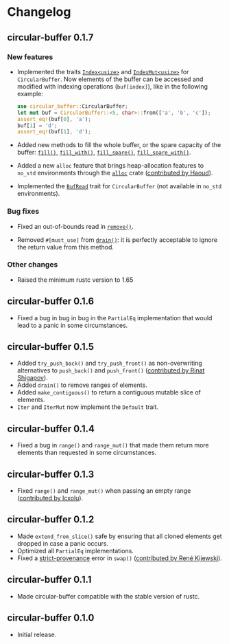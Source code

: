 # Changelog

## circular-buffer 0.1.7

### New features

* Implemented the traits
  [`Index<usize>`](https://doc.rust-lang.org/std/ops/trait.Index.html) and
  [`IndexMut<usize>`](https://doc.rust-lang.org/std/ops/trait.IndexMut.html)
  for `CircularBuffer`. Now elements of the buffer can be accessed and modified
  with indexing operations (`buf[index]`), like in the following example:

  ```rust
  use circular_buffer::CircularBuffer;
  let mut buf = CircularBuffer::<5, char>::from(['a', 'b', 'c']);
  assert_eq!(buf[0], 'a');
  buf[1] = 'd';
  assert_eq!(buf[1], 'd');
  ```

* Added new methods to fill the whole buffer, or the spare capacity of the
  buffer:
  [`fill()`](https://docs.rs/circular-buffer/0.1.7/circular_buffer/struct.CircularBuffer.html#method.fill),
  [`fill_with()`](https://docs.rs/circular-buffer/0.1.7/circular_buffer/struct.CircularBuffer.html#method.fill_with),
  [`fill_spare()`](https://docs.rs/circular-buffer/0.1.7/circular_buffer/struct.CircularBuffer.html#method.fill_spare),
  [`fill_spare_with()`](https://docs.rs/circular-buffer/0.1.7/circular_buffer/struct.CircularBuffer.html#method.fill_spare_with).

* Added a new `alloc` feature that brings heap-allocation features to `no_std`
  environments through the [`alloc`](https://doc.rust-lang.org/stable/alloc/)
  crate ([contributed by
  Haoud](https://github.com/andreacorbellini/rust-circular-buffer/pull/11)).

* Implemented the
  [`BufRead`](https://doc.rust-lang.org/std/io/trait.BufRead.html) trait for
  `CircularBuffer` (not available in `no_std` environments).

### Bug fixes

* Fixed an out-of-bounds read in
  [`remove()`](https://docs.rs/circular-buffer/0.1.7/circular_buffer/struct.CircularBuffer.html#method.remove).

* Removed `#[must_use]` from
  [`drain()`](https://docs.rs/circular-buffer/0.1.7/circular_buffer/struct.CircularBuffer.html#method.drain):
  it is perfectly acceptable to ignore the return value from this method.

### Other changes

* Raised the minimum rustc version to 1.65

## circular-buffer 0.1.6

* Fixed a bug in bug in bug in the `PartialEq` implementation that would lead
  to a panic in some circumstances.

## circular-buffer 0.1.5

* Added `try_push_back()` and `try_push_front()` as non-overwriting
  alternatives to `push_back()` and `push_front()` ([contributed by Rinat
  Shigapov](https://github.com/andreacorbellini/rust-circular-buffer/pull/5)).
* Added `drain()` to remove ranges of elements.
* Added `make_contiguous()` to return a contiguous mutable slice of elements.
* `Iter` and `IterMut` now implement the `Default` trait.

## circular-buffer 0.1.4

* Fixed a bug in `range()` and `range_mut()` that made them return more
  elements than requested in some circumstances.

## circular-buffer 0.1.3

* Fixed `range()` and `range_mut()` when passing an empty range ([contributed
  by Icxolu](https://github.com/andreacorbellini/rust-circular-buffer/pull/4)).

## circular-buffer 0.1.2

* Made `extend_from_slice()` safe by ensuring that all cloned elements get
  dropped in case a panic occurs.
* Optimized all `PartialEq` implementations.
* Fixed a [strict-provenance](https://github.com/rust-lang/rust/issues/95228)
  error in `swap()` ([contributed by René
  Kijewski](https://github.com/andreacorbellini/rust-circular-buffer/pull/2)).

## circular-buffer 0.1.1

* Made circular-buffer compatible with the stable version of rustc.

## circular-buffer 0.1.0

* Initial release.

